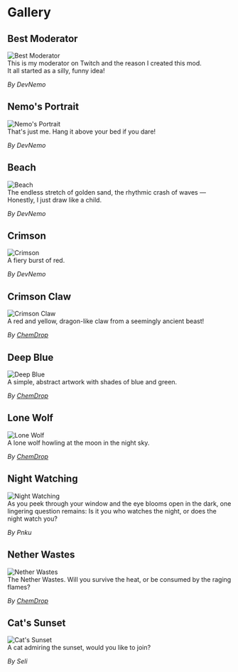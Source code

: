 # Gallery

## Best Moderator

![Best Moderator](https://github.com/NemoNotFound/NemoNotFound/blob/master/resources/minecraft_projects/galleries/nemos_paintings/best_moderator.png?raw=true)  
This is my moderator on Twitch and the reason I created this mod.  
It all started as a silly, funny idea!

_By DevNemo_

## Nemo's Portrait

![Nemo's Portrait](https://github.com/NemoNotFound/NemoNotFound/blob/master/resources/minecraft_projects/galleries/nemos_paintings/nemos_portrait.png?raw=true)  
That's just me.
Hang it above your bed if you dare!

_By DevNemo_

## Beach

![Beach](https://github.com/NemoNotFound/NemoNotFound/blob/master/resources/minecraft_projects/galleries/nemos_paintings/beach.png?raw=true)  
The endless stretch of golden sand, the rhythmic crash of waves — Honestly, I just draw like a child.

_By DevNemo_

## Crimson

![Crimson](https://github.com/NemoNotFound/NemoNotFound/blob/master/resources/minecraft_projects/galleries/nemos_paintings/crimson.png?raw=true)  
A fiery burst of red.

_By DevNemo_

## Crimson Claw

![Crimson Claw](https://github.com/NemoNotFound/NemoNotFound/blob/master/resources/minecraft_projects/galleries/nemos_paintings/crimson_claw.png?raw=true)  
A red and yellow, dragon-like claw from a seemingly ancient beast!

_By [ChemDrop](https://www.curseforge.com/members/chemdrop/projects)_

## Deep Blue

![Deep Blue](https://github.com/NemoNotFound/NemoNotFound/blob/master/resources/minecraft_projects/galleries/nemos_paintings/deep_blue.png?raw=true)  
A simple, abstract artwork with shades of blue and green.

_By [ChemDrop](https://www.curseforge.com/members/chemdrop/projects)_

## Lone Wolf

![Lone Wolf](https://github.com/NemoNotFound/NemoNotFound/blob/master/resources/minecraft_projects/galleries/nemos_paintings/lone_wolf.png?raw=true)  
A lone wolf howling at the moon in the night sky.

_By [ChemDrop](https://www.curseforge.com/members/chemdrop/projects)_

## Night Watching

![Night Watching](https://github.com/NemoNotFound/NemoNotFound/blob/master/resources/minecraft_projects/galleries/nemos_paintings/night_watching.png?raw=true)  
As you peek through your window and the eye blooms open in the dark, one lingering question remains:
Is it you who watches the night, or does the night watch you?

_By Pnku_

## Nether Wastes

![Nether Wastes](https://github.com/NemoNotFound/NemoNotFound/blob/master/resources/minecraft_projects/galleries/nemos_paintings/nether_wastes.png?raw=true)  
The Nether Wastes. Will you survive the heat, or be consumed by the raging flames?

_By [ChemDrop](https://www.curseforge.com/members/chemdrop/projects)_

## Cat's Sunset

![Cat's Sunset](https://github.com/NemoNotFound/NemoNotFound/blob/master/resources/minecraft_projects/galleries/nemos_paintings/cats_sunset.png?raw=true)  
A cat admiring the sunset, would you like to join?

_By Seli_
